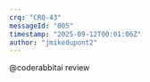 ```yaml
---
crq: "CRQ-43"
messageId: "005"
timestamp: "2025-09-12T00:01:06Z"
author: "jmikedupont2"
---
```


@coderabbitai review
